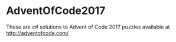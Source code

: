# AdventOfCode2017
These are c# solutions to Advent of Code 2017 puzzles available at http://adventofcode.com/

